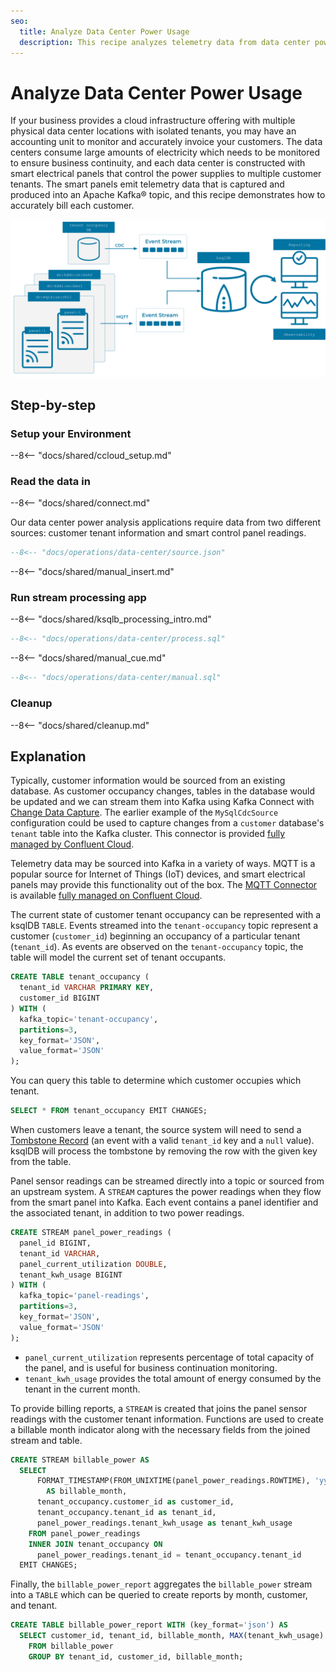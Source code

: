 ```yaml
---
seo:
  title: Analyze Data Center Power Usage 
  description: This recipe analyzes telemetry data from data center power electrical smart panels. The stream processing use cases for this data include detection of power usage levels for safety and accounting purposes.
---
```


# Analyze Data Center Power Usage 

If your business provides a cloud infrastructure offering with multiple physical data center locations with isolated tenants, you may have an accounting unit to monitor and accurately invoice your customers.
The data centers consume large amounts of electricity which needs to be monitored to ensure business continuity, and each data center is constructed with smart electrical panels that control the power supplies to multiple customer tenants.
The smart panels emit telemetry data that is captured and produced into an Apache Kafka® topic, and this recipe demonstrates how to accurately bill each customer. 

![](diagram.svg)

## Step-by-step

### Setup your Environment

--8<-- "docs/shared/ccloud_setup.md"

### Read the data in

--8<-- "docs/shared/connect.md"

Our data center power analysis applications require data from two different sources: customer tenant information and smart control panel readings.

```sql
--8<-- "docs/operations/data-center/source.json"
```

--8<-- "docs/shared/manual_insert.md"

### Run stream processing app

--8<-- "docs/shared/ksqlb_processing_intro.md"

```sql
--8<-- "docs/operations/data-center/process.sql"
```

--8<-- "docs/shared/manual_cue.md"

```sql
--8<-- "docs/operations/data-center/manual.sql"
```

### Cleanup

--8<-- "docs/shared/cleanup.md"

## Explanation

Typically, customer information would be sourced from an existing database. As customer occupancy changes, tables in the database would be updated and we can stream them into Kafka using Kafka Connect with [Change Data Capture](https://www.confluent.io/blog/cdc-and-streaming-analytics-using-debezium-kafka/). The earlier example of the `MySqlCdcSource` configuration could be used to capture changes from a `customer` database's `tenant` table into the Kafka cluster. This connector is provided [fully managed by Confluent Cloud](https://docs.confluent.io/cloud/current/connectors/cc-mysql-source-cdc-debezium.html).  

Telemetry data may be sourced into Kafka in a variety of ways. MQTT is a popular source for Internet of Things (IoT) devices, and smart electrical panels may provide this functionality out of the box. The [MQTT Connector](https://docs.confluent.io/cloud/current/connectors/cc-mqtt-source.html) is available [fully managed on Confluent Cloud](https://docs.confluent.io/cloud/current/connectors/cc-mqtt-source.html).

The current state of customer tenant occupancy can be represented with a ksqlDB `TABLE`. Events streamed into the `tenant-occupancy` topic represent a customer (`customer_id`) beginning an occupancy of a particular tenant (`tenant_id`). As events are observed on the `tenant-occupancy` topic, the table will model the current set of tenant occupants. 

```sql
CREATE TABLE tenant_occupancy (
  tenant_id VARCHAR PRIMARY KEY,
  customer_id BIGINT
) WITH (
  kafka_topic='tenant-occupancy',
  partitions=3,
  key_format='JSON',
  value_format='JSON'
);
```

You can query this table to determine which customer occupies which tenant.

```sql
SELECT * FROM tenant_occupancy EMIT CHANGES;
```

When customers leave a tenant, the source system will need to send a [Tombstone Record](https://docs.ksqldb.io/en/latest/developer-guide/ksqldb-reference/create-table/#primary-key) (an event with a valid `tenant_id` key and a `null` value). ksqlDB will process the tombstone by removing the row with the given key from the table.

Panel sensor readings can be streamed directly into a topic or sourced from an upstream system. A `STREAM` captures the power readings when they flow from the smart panel into Kafka. Each event contains a panel identifier and the associated tenant, in addition to two power readings.

```sql
CREATE STREAM panel_power_readings (
  panel_id BIGINT,
  tenant_id VARCHAR,
  panel_current_utilization DOUBLE,
  tenant_kwh_usage BIGINT
) WITH (
  kafka_topic='panel-readings',
  partitions=3,
  key_format='JSON',
  value_format='JSON'
);
```

* `panel_current_utilization` represents percentage of total capacity of the panel, and is useful for business continuation monitoring.
* `tenant_kwh_usage` provides the total amount of energy consumed by the tenant in the current month. 

To provide billing reports, a `STREAM` is created that joins the panel sensor readings with the customer tenant information. Functions are used to create a billable month indicator along with the necessary fields from the joined stream and table. 

```sql
CREATE STREAM billable_power AS 
  SELECT 
      FORMAT_TIMESTAMP(FROM_UNIXTIME(panel_power_readings.ROWTIME), 'yyyy-MM') 
        AS billable_month,
      tenant_occupancy.customer_id as customer_id,
      tenant_occupancy.tenant_id as tenant_id, 
      panel_power_readings.tenant_kwh_usage as tenant_kwh_usage
    FROM panel_power_readings
    INNER JOIN tenant_occupancy ON 
      panel_power_readings.tenant_id = tenant_occupancy.tenant_id
  EMIT CHANGES;
```

Finally, the `billable_power_report` aggregates the `billable_power` stream into a `TABLE` which can be queried to create reports by month, customer, and tenant.

```sql
CREATE TABLE billable_power_report WITH (key_format='json') AS
  SELECT customer_id, tenant_id, billable_month, MAX(tenant_kwh_usage) as kwh
    FROM billable_power
    GROUP BY tenant_id, customer_id, billable_month;
```
